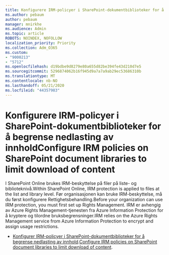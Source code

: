 ```yaml
---
title: Konfigurere IRM-policyer i SharePoint-dokumentbiblioteker for å begrense nedlasting av innhold
ms.author: pebaum
author: pebaum
manager: mnirkhe
ms.audience: Admin
ms.topic: article
ROBOTS: NOINDEX, NOFOLLOW
localization_priority: Priority
ms.collection: Adm_O365
ms.custom:
- "9000213"
- "5712"
ms.openlocfilehash: d19bdbe9d8279e80a655d82be394fe43d210d7e5
ms.sourcegitcommit: 5296874062b16f945d9a7a7a9ab29ec53686310b
ms.translationtype: MT
ms.contentlocale: nb-NO
ms.lasthandoff: 05/21/2020
ms.locfileid: "44357983"
---
```

# <a name="configure-irm-policies-on-sharepoint-document-libraries-to-limit-download-of-content"></a><span data-ttu-id="249d2-102">Konfigurere IRM-policyer i SharePoint-dokumentbiblioteker for å begrense nedlasting av innhold</span><span class="sxs-lookup"><span data-stu-id="249d2-102">Configure IRM policies on SharePoint document libraries to limit download of content</span></span>

<span data-ttu-id="249d2-103">I SharePoint Online brukes IRM-beskyttelse på filer på liste- og biblioteknivå.</span><span class="sxs-lookup"><span data-stu-id="249d2-103">Within SharePoint Online, IRM protection is applied to files at the list and library level.</span></span> <span data-ttu-id="249d2-104">Før organisasjonen kan bruke IRM-beskyttelse, må du først konfigurere Rettighetsbehandling.</span><span class="sxs-lookup"><span data-stu-id="249d2-104">Before your organization can use IRM protection, you must first set up Rights Management.</span></span> <span data-ttu-id="249d2-105">IRM er avhengig av Azure Rights Management-tjenesten fra Azure Information Protection for å kryptere og tilordne bruksbegrensninger.</span><span class="sxs-lookup"><span data-stu-id="249d2-105">IRM relies on the Azure Rights Management service from Azure Information Protection to encrypt and assign usage restrictions.</span></span>

- <span data-ttu-id="249d2-106">[Konfigurer IRM-policyer i SharePoint-dokumentbiblioteker for å begrense nedlasting av innhold](https://docs.microsoft.com/office365/securitycompliance/set-up-irm-in-sp-admin-center).</span><span class="sxs-lookup"><span data-stu-id="249d2-106">[Configure IRM policies on SharePoint document libraries to limit download of content](https://docs.microsoft.com/office365/securitycompliance/set-up-irm-in-sp-admin-center).</span></span>
